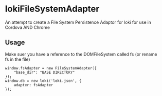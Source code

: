 # lokiFileSystemAdapter
An attempt to create a File System Persistence Adaptor for loki for use in Cordova AND Chrome
## Usage
Make suer you have a reference to the DOMFileSystem called fs (or rename fs in the file)

    window.fsAdapter = new FileSystemAdapter({
        "base_dir": "BASE DIRECTORY"
    });
    window.db = new loki('loki.json', {
        adapter: fsAdapter
    });

